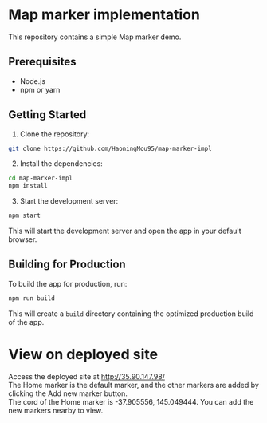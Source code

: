 # Map marker implementation

This repository contains a simple Map marker demo.

## Prerequisites

- Node.js
- npm or yarn

## Getting Started

1. Clone the repository:
```bash
git clone https://github.com/HaoningMou95/map-marker-impl
```


2. Install the dependencies:

```bash
cd map-marker-impl 
npm install
```


3. Start the development server:

```bash
npm start
```


This will start the development server and open the app in your default browser.

## Building for Production

To build the app for production, run:

```bash
npm run build
```


This will create a `build` directory containing the optimized production build of the app.

# View on deployed site
Access the deployed site at http://35.90.147.98/   
The Home marker is the default marker, and the other markers are added by clicking the Add new marker button.  
The cord of the Home marker is -37.905556, 145.049444. You can add the new markers nearby to view.
